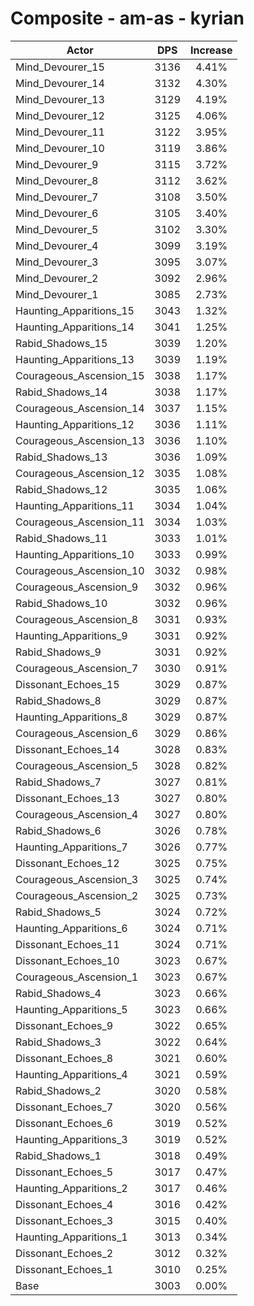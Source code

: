 # Composite - am-as - kyrian
| Actor | DPS | Increase |
|---|:---:|:---:|
|Mind_Devourer_15|3136|4.41%|
|Mind_Devourer_14|3132|4.30%|
|Mind_Devourer_13|3129|4.19%|
|Mind_Devourer_12|3125|4.06%|
|Mind_Devourer_11|3122|3.95%|
|Mind_Devourer_10|3119|3.86%|
|Mind_Devourer_9|3115|3.72%|
|Mind_Devourer_8|3112|3.62%|
|Mind_Devourer_7|3108|3.50%|
|Mind_Devourer_6|3105|3.40%|
|Mind_Devourer_5|3102|3.30%|
|Mind_Devourer_4|3099|3.19%|
|Mind_Devourer_3|3095|3.07%|
|Mind_Devourer_2|3092|2.96%|
|Mind_Devourer_1|3085|2.73%|
|Haunting_Apparitions_15|3043|1.32%|
|Haunting_Apparitions_14|3041|1.25%|
|Rabid_Shadows_15|3039|1.20%|
|Haunting_Apparitions_13|3039|1.19%|
|Courageous_Ascension_15|3038|1.17%|
|Rabid_Shadows_14|3038|1.17%|
|Courageous_Ascension_14|3037|1.15%|
|Haunting_Apparitions_12|3036|1.11%|
|Courageous_Ascension_13|3036|1.10%|
|Rabid_Shadows_13|3036|1.09%|
|Courageous_Ascension_12|3035|1.08%|
|Rabid_Shadows_12|3035|1.06%|
|Haunting_Apparitions_11|3034|1.04%|
|Courageous_Ascension_11|3034|1.03%|
|Rabid_Shadows_11|3033|1.01%|
|Haunting_Apparitions_10|3033|0.99%|
|Courageous_Ascension_10|3032|0.98%|
|Courageous_Ascension_9|3032|0.96%|
|Rabid_Shadows_10|3032|0.96%|
|Courageous_Ascension_8|3031|0.93%|
|Haunting_Apparitions_9|3031|0.92%|
|Rabid_Shadows_9|3031|0.92%|
|Courageous_Ascension_7|3030|0.91%|
|Dissonant_Echoes_15|3029|0.87%|
|Rabid_Shadows_8|3029|0.87%|
|Haunting_Apparitions_8|3029|0.87%|
|Courageous_Ascension_6|3029|0.86%|
|Dissonant_Echoes_14|3028|0.83%|
|Courageous_Ascension_5|3028|0.82%|
|Rabid_Shadows_7|3027|0.81%|
|Dissonant_Echoes_13|3027|0.80%|
|Courageous_Ascension_4|3027|0.80%|
|Rabid_Shadows_6|3026|0.78%|
|Haunting_Apparitions_7|3026|0.77%|
|Dissonant_Echoes_12|3025|0.75%|
|Courageous_Ascension_3|3025|0.74%|
|Courageous_Ascension_2|3025|0.73%|
|Rabid_Shadows_5|3024|0.72%|
|Haunting_Apparitions_6|3024|0.71%|
|Dissonant_Echoes_11|3024|0.71%|
|Dissonant_Echoes_10|3023|0.67%|
|Courageous_Ascension_1|3023|0.67%|
|Rabid_Shadows_4|3023|0.66%|
|Haunting_Apparitions_5|3023|0.66%|
|Dissonant_Echoes_9|3022|0.65%|
|Rabid_Shadows_3|3022|0.64%|
|Dissonant_Echoes_8|3021|0.60%|
|Haunting_Apparitions_4|3021|0.59%|
|Rabid_Shadows_2|3020|0.58%|
|Dissonant_Echoes_7|3020|0.56%|
|Dissonant_Echoes_6|3019|0.52%|
|Haunting_Apparitions_3|3019|0.52%|
|Rabid_Shadows_1|3018|0.49%|
|Dissonant_Echoes_5|3017|0.47%|
|Haunting_Apparitions_2|3017|0.46%|
|Dissonant_Echoes_4|3016|0.42%|
|Dissonant_Echoes_3|3015|0.40%|
|Haunting_Apparitions_1|3013|0.34%|
|Dissonant_Echoes_2|3012|0.32%|
|Dissonant_Echoes_1|3010|0.25%|
|Base|3003|0.00%|
